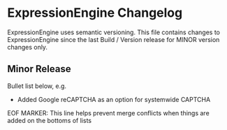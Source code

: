 # ExpressionEngine Changelog

ExpressionEngine uses semantic versioning. This file contains changes to ExpressionEngine since the last Build / Version release for MINOR version changes only.

## Minor Release

Bullet list below, e.g.
   - Added Google reCAPTCHA as an option for systemwide CAPTCHA


EOF MARKER: This line helps prevent merge conflicts when things are
added on the bottoms of lists
